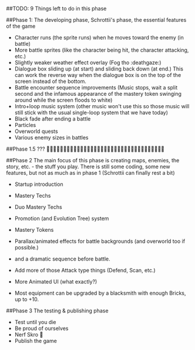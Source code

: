 ﻿##TODO:
9 Things left to do in this phase

##Phase 1:
The developing phase, Schrottii's phase, the essential features of the game

- Character runs (the sprite runs) when he moves toward the enemy (in battle)
- More battle sprites (like the character being hit, the character attacking, etc.)
- Slightly weaker weather effect overlay (Fog tho :deathgaze:)
- Dialogue box sliding up (at start) and sliding back down (at end.) This can work the reverse way when the dialogue box is on the top of the screen instead of the bottom.
- Battle encounter sequence improvements (Music stops, wait a split second and the infamous appearance of the mastery token swinging around while the screen floods to white)
- Intro+loop music system (other music won't use this so those music will still stick with the usual single-loop system that we have today)
- Black fade after ending a battle
- Particles
- Overworld quests
- Various enemy sizes in battles


##Phase 1.5
???
🤔🤔🤔🤔🤔🤔🤔🤔🤔🤔🤔🤔🤔🤔🤔🤔🤔🤔🤔🤔🤔🤔🤔🤔🤔🤔🤔🤔🤔🤔🤔🤔🤔🤔🤔



##Phase 2
The main focus of this phase is creating maps, enemies, the story, etc. - the stuff you play.
There is still some coding, some new features, but not as much as in phase 1 (Schrottii can finally rest a bit)

- Startup introduction

- Mastery Techs
- Duo Mastery Techs

- Promotion (and Evolution Tree) system
- Mastery Tokens

- Parallax/animated effects for battle backgrounds (and overworld too if possible.)
- and a dramatic sequence before battle.

- Add more of those Attack type things (Defend, Scan, etc.)
- More Animated UI (what exactly?)
- Most equipment can be upgraded by a blacksmith with enough Bricks, up to +10.


##Phase 3
The testing & publishing phase

- Test until you die
- Be proud of ourselves
- Nerf Skro 🤔
- Publish the game
